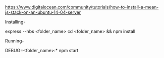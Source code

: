 https://www.digitalocean.com/community/tutorials/how-to-install-a-mean-js-stack-on-an-ubuntu-14-04-server

Installing-

express --hbs <folder_name>
cd <folder_name> && npm install


Running-

DEBUG=<folder_name>:* npm start
